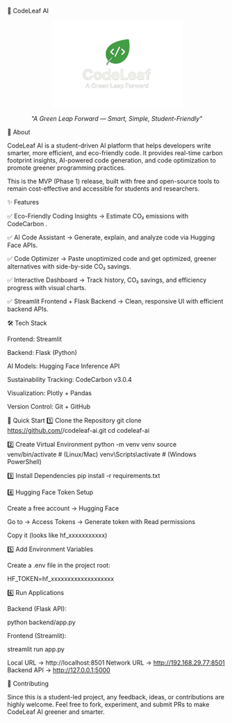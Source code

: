 🌿 CodeLeaf AI
<p align="center"> <img src="assets/logo/CodeLeaf.png" alt="CodeLeaf AI Logo" width="300"/> </p> <p align="center"><i>"A Green Leap Forward — Smart, Simple, Student-Friendly"</i></p>
📌 About

CodeLeaf AI is a student-driven AI platform that helps developers write smarter, more efficient, and eco-friendly code.
It provides real-time carbon footprint insights, AI-powered code generation, and code optimization to promote greener programming practices.

This is the MVP (Phase 1) release, built with free and open-source tools to remain cost-effective and accessible for students and researchers.

✨ Features

✅ Eco-Friendly Coding Insights → Estimate CO₂ emissions with CodeCarbon
.

✅ AI Code Assistant → Generate, explain, and analyze code via Hugging Face APIs.

✅ Code Optimizer → Paste unoptimized code and get optimized, greener alternatives with side-by-side CO₂ savings.

✅ Interactive Dashboard → Track history, CO₂ savings, and efficiency progress with visual charts.

✅ Streamlit Frontend + Flask Backend → Clean, responsive UI with efficient backend APIs.

🛠️ Tech Stack

Frontend: Streamlit

Backend: Flask (Python)

AI Models: Hugging Face Inference API

Sustainability Tracking: CodeCarbon v3.0.4

Visualization: Plotly + Pandas

Version Control: Git + GitHub

🚀 Quick Start
1️⃣ Clone the Repository
git clone https://github.com/<your-username>/codeleaf-ai.git
cd codeleaf-ai

2️⃣ Create Virtual Environment
python -m venv venv
source venv/bin/activate    # (Linux/Mac)
venv\Scripts\activate       # (Windows PowerShell)

3️⃣ Install Dependencies
pip install -r requirements.txt

4️⃣ Hugging Face Token Setup

Create a free account → Hugging Face

Go to → Access Tokens → Generate token with Read permissions

Copy it (looks like hf_xxxxxxxxxxx)

5️⃣ Add Environment Variables

Create a .env file in the project root:

HF_TOKEN=hf_xxxxxxxxxxxxxxxxxxx

6️⃣ Run Applications

Backend (Flask API):

python backend/app.py


Frontend (Streamlit):

streamlit run app.py


Local URL → http://localhost:8501
Network URL → http://192.168.29.77:8501
Backend API → http://127.0.0.1:5000

🤝 Contributing

Since this is a student-led project, any feedback, ideas, or contributions are highly welcome.
Feel free to fork, experiment, and submit PRs to make CodeLeaf AI greener and smarter.